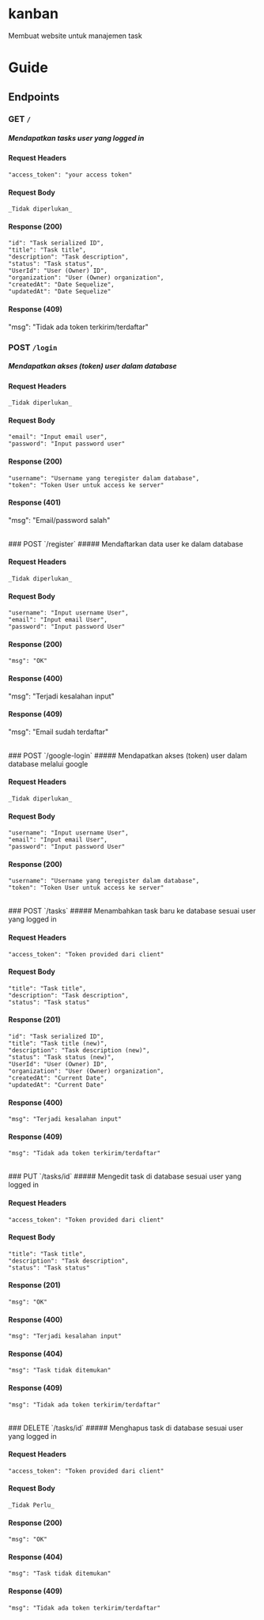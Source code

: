 # kanban
Membuat website untuk manajemen task

# Guide
## Endpoints
### GET `/`
##### Mendapatkan tasks user yang logged in

#### Request Headers
>
    "access_token": "your access token"
> 

#### Request Body
>
    _Tidak diperlukan_
>

#### Response (200)
>
    "id": "Task serialized ID",
    "title": "Task title",
    "description": "Task description",
    "status": "Task status",
    "UserId": "User (Owner) ID",
    "organization": "User (Owner) organization",
    "createdAt": "Date Sequelize",
    "updatedAt": "Date Sequelize"
 >
 
 #### Response (409)
 >
  "msg": "Tidak ada token terkirim/terdaftar"
 >

### POST `/login`
##### Mendapatkan akses (token) user dalam database

#### Request Headers
>
    _Tidak diperlukan_
>

#### Request Body
>
    "email": "Input email user",
    "password": "Input password user"
>

#### Response (200)
>
    "username": "Username yang teregister dalam database",
    "token": "Token User untuk access ke server"
 >
 
 #### Response (401)
 >
  "msg": "Email/password salah"
 >
 <br />
### POST `/register`
##### Mendaftarkan data user ke dalam database

#### Request Headers
>
    _Tidak diperlukan_
>

#### Request Body
>
    "username": "Input username User",
    "email": "Input email User",
    "password": "Input password User"
>

#### Response (200)
>
    "msg": "OK"
 >
 
#### Response (400)
>
 "msg": "Terjadi kesalahan input"
>
 
#### Response (409)
>
 "msg": "Email sudah terdaftar"
>
 <br />
### POST `/google-login`
##### Mendapatkan akses (token) user dalam database melalui google

#### Request Headers
>
    _Tidak diperlukan_
>

#### Request Body
>
    "username": "Input username User",
    "email": "Input email User",
    "password": "Input password User"
>

#### Response (200)
>
    "username": "Username yang teregister dalam database",
    "token": "Token User untuk access ke server"
>
 <br />
### POST `/tasks`
##### Menambahkan task baru ke database sesuai user yang logged in

#### Request Headers
>
    "access_token": "Token provided dari client"
>

#### Request Body
>
    "title": "Task title",
    "description": "Task description",
    "status": "Task status"
>

#### Response (201)
>
    "id": "Task serialized ID",
    "title": "Task title (new)",
    "description": "Task description (new)",
    "status": "Task status (new)",
    "UserId": "User (Owner) ID",
    "organization": "User (Owner) organization",
    "createdAt": "Current Date",
    "updatedAt": "Current Date"
>

#### Response (400)
>
    "msg": "Terjadi kesalahan input"
>

#### Response (409)
>
    "msg": "Tidak ada token terkirim/terdaftar"
>

 <br />
### PUT `/tasks/id`
##### Mengedit task di database sesuai user yang logged in

#### Request Headers
>
    "access_token": "Token provided dari client"
>

#### Request Body
>
    "title": "Task title",
    "description": "Task description",
    "status": "Task status"
>

#### Response (201)
>
    "msg": "OK"
>

#### Response (400)
>
    "msg": "Terjadi kesalahan input"
>

#### Response (404)
>
    "msg": "Task tidak ditemukan"
>

#### Response (409)
>
    "msg": "Tidak ada token terkirim/terdaftar"
>

 <br />
### DELETE `/tasks/id`
##### Menghapus task di database sesuai user yang logged in

#### Request Headers
>
    "access_token": "Token provided dari client"
>

#### Request Body
>
    _Tidak Perlu_
>

#### Response (200)
>
    "msg": "OK"
>

#### Response (404)
>
    "msg": "Task tidak ditemukan"
>

#### Response (409)
>
    "msg": "Tidak ada token terkirim/terdaftar"
>
